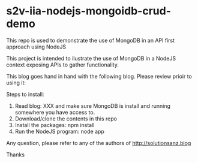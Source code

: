 # s2v-iia-nodejs-mongoidb-crud-demo
This repo is used to demonstrate the use of MongoDB in an API first approach using NodeJS

This project is intended to ilustrate the use of MongoDB in a NodeJS context exposing APIs to gather functionality.

This blog goes hand in hand with the following blog. Please review prioir to using it:


Steps to install:

1. Read blog: XXX and make sure MongoDB is install and running somewhere you have access to.
2. Download/clone the contents in this repo
3. Install the packages: npm install
4. Run the NodeJS program: node app

Any question, please refer to any of the authors of http://solutionsanz.blog

Thanks


